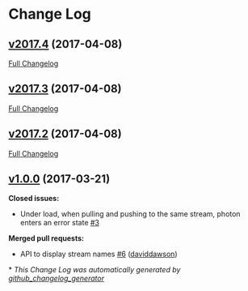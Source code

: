 # Change Log

## [v2017.4](https://github.com/muoncore/photon/tree/v2017.4) (2017-04-08)
[Full Changelog](https://github.com/muoncore/photon/compare/v2017.3...v2017.4)

## [v2017.3](https://github.com/muoncore/photon/tree/v2017.3) (2017-04-08)
[Full Changelog](https://github.com/muoncore/photon/compare/v2017.2...v2017.3)

## [v2017.2](https://github.com/muoncore/photon/tree/v2017.2) (2017-04-08)
[Full Changelog](https://github.com/muoncore/photon/compare/v1.0.0...v2017.2)

## [v1.0.0](https://github.com/muoncore/photon/tree/v1.0.0) (2017-03-21)
**Closed issues:**

- Under load, when pulling and pushing to the same stream, photon enters an error state [\#3](https://github.com/muoncore/photon/issues/3)

**Merged pull requests:**

- API to display stream names [\#6](https://github.com/muoncore/photon/pull/6) ([daviddawson](https://github.com/daviddawson))



\* *This Change Log was automatically generated by [github_changelog_generator](https://github.com/skywinder/Github-Changelog-Generator)*